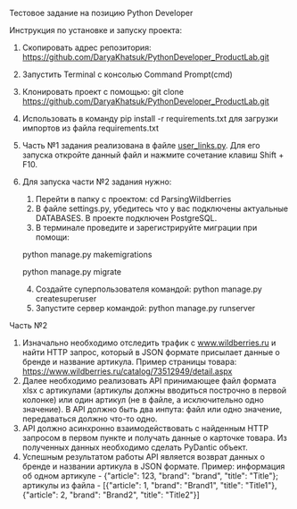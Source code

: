 Тестовое задание на позицию Python Developer

Инструкция по установке и запуску проекта:
1. Скопировать адрес репозитория: https://github.com/DaryaKhatsuk/PythonDeveloper_ProductLab.git
2. Запустить Terminal c консолью Command Prompt(cmd)
3. Клонировать проект с помощью: 
git clone https://github.com/DaryaKhatsuk/PythonDeveloper_ProductLab.git
4. Использовать в команду pip install -r requirements.txt для загрузки импортов из файла requirements.txt
5. Часть №1 задания реализована в файле 
[user_links.py](https://github.com/DaryaKhatsuk/PythonDeveloper_ProductLab/blob/master/user_links.py). 
Для его запуска откройте данный файл и нажмите сочетание клавиш Shift + F10.
6. Для запуска части №2 задания нужно:
   1. Перейти в папку с проектом: cd ParsingWildberries
   2. В файле settings.py, убедитесь что у вас подключены актуальные DATABASES. 
   В проекте подключен PostgreSQL.
   3. В терминале проведите и зарегистрируйте миграции при помощи: 
   
   python manage.py makemigrations 
   
   python manage.py migrate
   
   4. Создайте суперпользователя командой: python manage.py createsuperuser
   5. Запустите сервер командой: python manage.py runserver
   
Часть №2
1. Изначально необходимо отследить трафик с www.wildberries.ru и найти HTTP
запрос, который в JSON формате присылает данные о бренде и название
артикула. Пример страницы товара:
https://www.wildberries.ru/catalog/73512949/detail.aspx
2. Далее необходимо реализовать API принимающее файл формата xlsx с
артикулами (артикулы должны вводиться построчно в первой колонке) или
один артикул (не в файле, а исключительно одно значение). В API должно быть
два инпута: файл или одно значение, передаваться должно что-то одно.
3. API должно асинхронно взаимодействовать с найденным HTTP запросом в
первом пункте и получать данные о карточке товара. Из полученных данных
необходимо сделать PyDantic объект.
4. Успешным результатом работы API является возврат данных о бренде и
названии артикула в JSON формате. Пример: информация об одном артикуле -
{"article": 123, "brand": "brand", "title": "Title"}; артикулы из файла - [{"article": 1,
"brand": "Brand1", "title": "Title1"}, {"article": 2, "brand": "Brand2", "title": "Title2"}]
